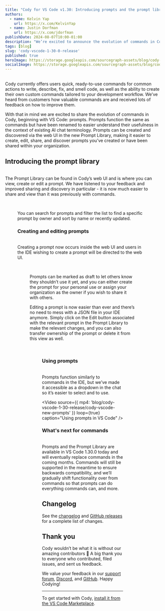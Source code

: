 ```yaml
---
title: "Cody for VS Code v1.30: Introducing prompts and the prompt library"
authors:
  - name: Kelvin Yap
    url: https://x.com/KelvinYap
  - name: Justin Dorfman
    url: https://x.com/jdorfman
publishDate: 2024-08-07T10:00-01:00
description: "We’re excited to announce the evolution of commands in Cody - prompts. Both prompts and the new prompt library are now available for Free, Pro, and Enterprise users."
tags: [blog]
slug: 'cody-vscode-1-30-0-release'
published: true
heroImage: https://storage.googleapis.com/sourcegraph-assets/blog/cody-vscode-1-30-release/cody-vscode-v1.3.0-og.jpg
socialImage: https://storage.googleapis.com/sourcegraph-assets/blog/cody-vscode-1-30-release/cody-vscode-v1.3.0-og.jpg
---
```


<br />
Cody currently offers users quick, ready-to-use commands for common actions to write, describe, fix, and smell code, as well as the ability to create their own custom commands tailored to your development workflow. We’ve heard from customers how valuable commands are and received lots of feedback on how to improve them.

With that in mind we are excited to share the evolution of commands in Cody, beginning with VS Code: prompts. Prompts function the same as commands but have been renamed to easier understand their usefulness in the context of existing AI chat terminology. Prompts can be created and discovered via the web UI in the new Prompt Library, making it easier to create, edit, share, and discover prompts you’ve created or have been shared within your organization.
<br />

## Introducing the prompt library

<br />
The Prompt Library can be found in Cody’s web UI and is where you can view, create or edit a prompt. We have listened to your feedback and improved sharing and discovery in particular - it is now much easier to share and view than it was previously with commands.
<br />

<Figure
  src="https://storage.googleapis.com/sourcegraph-assets/blog/cody-vscode-1-30-release/prompt-library.png"
  alt="The new prompt library"
/>
<br />

You can search for prompts and filter the list to find a specific prompt by owner and sort by name or recently updated.
<br />

### Creating and editing prompts

<br />
Creating a prompt now occurs inside the web UI and users in the IDE wishing to create a prompt will be directed to the web UI.
<br />

<Figure
  src="https://storage.googleapis.com/sourcegraph-assets/blog/cody-vscode-1-30-release/new-prompt.png"
  alt="Creating a new prompt"
/>
<br />

Prompts can be marked as draft to let others know they shouldn’t use it yet, and you can either create the prompt for your personal use or assign your organization as the owner if you wish to share it with others.

Editing a prompt is now easier than ever and there’s no need to mess with a JSON file in your IDE anymore. Simply click on the Edit button associated with the relevant prompt in the Prompt Library to make the relevant changes, and you can also transfer ownership of the prompt or delete it from this view as well.
<br />

<Figure
  src="https://storage.googleapis.com/sourcegraph-assets/blog/cody-vscode-1-30-release/transfer-ownership.png"
  alt="Transfer ownership of a prompt"
/>
<br />

### Using prompts

<br />
Prompts function similarly to commands in the IDE, but we’ve made it accessible as a dropdown in the chat so it’s easier to select and to use.
<br />

<Video
  source={{
    mp4: 'blog/cody-vscode-1-30-release/cody-vscode-new-prompts'
  }}
  loop={true}
  caption="Using prompts in VS Code"
/>
<br />

### What's next for commands

<br />
Prompts and the Prompt Library are available in VS Code 1.30.0 today and will eventually replace commands in the coming months. Commands will still be supported in the meantime to ensure backwards compatibility, and we’ll gradually shift functionality over from commands so that prompts can do everything commands can, and more. 

<br />

## Changelog

See the [changelog](https://github.com/sourcegraph/cody/releases/tag/vscode-v1.30.0) and [GitHub releases](https://github.com/sourcegraph/cody/releases) for a complete list of changes.

## Thank you

Cody wouldn’t be what it is without our amazing contributors 💖 A big thank you to everyone who contributed, filed issues, and sent us feedback.

We value your feedback in our [support forum](https://community.sourcegraph.com/c/cody/5), [Discord](https://discord.com/servers/sourcegraph-969688426372825169), and [GitHub](https://github.com/sourcegraph/cody). Happy Codying!

---

To get started with Cody, [install it from the VS Code Marketplace](https://marketplace.visualstudio.com/items?itemName=sourcegraph.cody-ai).

